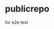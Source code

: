 # publicrepo
for e2e test




































































































































































































































































































































